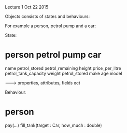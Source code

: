 Lecture 1 Oct 22 2015

Objects consists of states and behaviours:

For example a person, petrol pump and a car:

State:      

person      petrol pump       car   
==========================================
name      petrol_stored     petrol_remaining 
height    price_per_litre   petrol_tank_capacity
weight    petrol_stored     make 
age                         model

---> properties, attributes, fields ect 

Behaviour:


person                        
==========================================
pay(...)
fill_tank(target : Car, how_much : double) 
